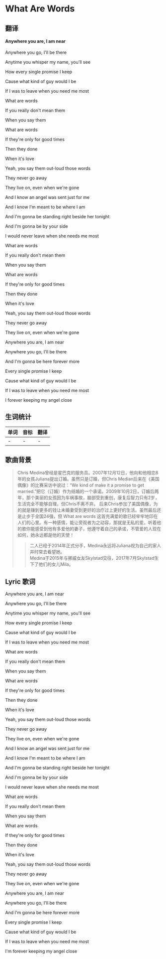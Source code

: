 # What Are Words

## 翻译
#### Anywhere you are, I am near

Anywhere you go, I'll be there

Anytime you whisper my name, you'll see

How every single promise I keep

Cause what kind of guy would I be

If I was to leave when you need me most

What are words

If you really don't mean them 

When you say them

What are words

If they're only for good times

Then they done

When it's love 

Yeah, you say them out-loud those words

They never go away

They live on, even when we're gone

And I know an angel was sent just for me

And I know I'm meant to be where I am

And I'm gonna be standing right beside her tonight

And I'm gonna be by your side

I would never leave when she needs me most

What are words

If you really don't mean them

When you say them

What are words

If they're only for good times

Then they done

When it's love 

Yeah, you say them out-loud those words

They never go away

They live on, even when we're gone

Anywhere you are, I am near

Anywhere you go, I'll be there

And I'm gonna be here forever more

Every single promise I keep

Cause what kind of guy would I be

If I was to leave when you need me most

I forever keeping my angel close

## 生词统计
| 单词 | 音标 | 翻译 |
|-|-|-|
| - | - | - |

## 歌曲背景
>Chris Medina曾经是星巴克的服务员。2007年12月12日，他向和他相恋8年的女孩Juliana提出订婚。虽然只是订婚，但Chris Median后来在《美国偶像》的比赛采访中说过：“We kind of make it a promise to get married.”把它（订婚）作为结婚的一个承诺。2009年10月2日，订婚后两年，那个美丽的女孩因为车祸事故，脑部受到重创，康复后智力只有2岁，生活完全不能够自理。但Chris不离不弃。 后来Chris参加了美国偶像，为的就是赚到更多的钱让未婚妻受到更好的治疗过上更好的生活。虽然最后还是止步于全国24强，但 What are words 这首充满爱的歌已经牢牢地印在人们的心里。有一种感情，能让旁观者为之动容，那就是无私的爱。听着他的歌你能感受到他有多爱他的妻子，他遵守着自己的承诺，不管爱的人现在如何，她永远都是他的天使！
>>二人已经于2014年正式分手，Medina永远将Juliana视为自己的家人并时常去看望她。  
>>Medina于2015年与挪威女友Skylstad交往，2017年7月Skylstad生下了他们的女儿Mila。

## Lyric 歌词
Anywhere you are, I am near

Anywhere you go, I'll be there

Anytime you whisper my name, you'll see

How every single promise I keep

Cause what kind of guy would I be

If I was to leave when you need me most

What are words

If you really don't mean them 

When you say them 

What are words

If they're only for good times

Then they done

When it's love

Yeah, you say them out-loud those words

They never go away

They live on, even when we're gone

And I know an angel was sent just for me

And I know I'm meant to be where I am

And I'm gonna be standing right beside her tonight

And I'm gonna be by your side

I would never leave when she needs me most

What are words 

If you really don't mean them

When you say them

What are words 

If they're only for good times

Then they done

When it's love 

Yeah, you say them out-loud those words

They never go away

They live on, even when we're gone

Anywhere you are, I am near

Anywhere you go, I'll be there

And I'm gonna be here forever more

Every single promise I keep

Cause what kind of guy would I be 

If I was to leave when you need me most

I'm forever keeping my angel close

<!-- <src-rtyAudio :src="'https://rtyresourcesmusic.github.io/Chris Medina/What Are Words.mp3'"></src-rtyAudio> -->
<src-rtyAudio :src="'https://rtyxmd.gitee.io/rtyresourcesmusic/Chris%20Medina/What%20Are%20Words.mp3'"></src-rtyAudio>
